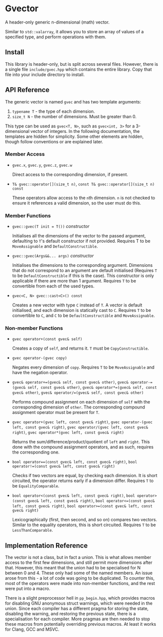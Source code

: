# Gvector

A header-only generic n-dimensional (math) vector.

Similar to `std::valarray`, it allows you to store an array of values of a
specified type, and perform operations with them.

## Install

This library is header-only, but is split across several files. However, there
is a single file `include/gvec.hpp` which contains the entire library. Copy that
file into your include directory to install.

## API Reference

The generic vector is named `gvec` and has two template arguments:

1. `typename T` - the type of each dimension.
2. `size_t N` - the number of dimensions. Must be greater than 0.

This type can be used as `gvec<T, N>`, such as `gvec<int, 3>` for a
3-dimensional vector of integers. In the following documentation, the templates
are hidden for simplicity. Some other elements are hidden, though follow
conventions or are explained later.

### Member Access

 - `gvec.x`, `gvec.y`, `gvec.z`, `gvec.w`

     Direct access to the corresponding dimension, if present.

 - `T& gvec::operator[](size_t n)`,
     `const T& gvec::operator[](size_t n) const`

     These operators allow access to the `n`th dimension. `n` is not checked to
     ensure it references a valid dimension, so the user must do this.

### Member Functions

 - `gvec::gvec(T init = T())` _constructor_

     Initialises all the dimensions of the vector to the passed argument,
     defaulting to `T`'s default constructor if not provided. Requires T to be
     `MoveAssignable` and `DefaultConstructible`.

 - `gvec::gvec(Args&&... args)` _constructor_

     Initialises the dimensions to the corresponding argument. Dimensions that
     do not correspond to an argument are default initialised (Requires `T` to
     be `DefaultConstructible` if this is the case). This constructor is only
     applicable if there are more than 1 argument. Requires `T` to be
     convertible from each of the used types.

 - `gvec<C, N> gvec::cast<C>() const`

     Creates a new vector with type `C` instead of `T`. A vector is default
     initialised, and each dimension is statically cast to `C`. Requires `T` to
     be convertible to `C`, and `C` to be `DefaultConstructible` and
     `MoveAssignable`.

### Non-member Functions

 - `gvec operator+(const gvec& self)`

     Creates a copy of `self`, and returns it. `T` must be `CopyConstructible`.

 - `gvec operator-(gvec copy)`

     Negates every dimension of `copy`. Requires `T` to be `MoveAssignable` and
     have the negation operator.

 - `gvec& operator+=(gvec& self, const gvec& other)`,
     `gvec& operator-=(gvec& self, const gvec& other)`,
     `gvec& operator*=(gvec& self, const gvec& other)`,
     `gvec& operator/=(gvec& self, const gvec& other)`

     Performs compound assignment on each dimension of `self` with the
     corresponding dimension of `other`. The corresponding compound assignment
     operator must be present for `T`.

 - `gvec operator+(gvec left, const gvec& right)`,
     `gvec operator-(gvec left, const gvec& right)`,
     `gvec operator/(gvec left, const gvec& right)`,
     `gvec operator*(gvec left, const gvec& right)`

     Returns the sum/difference/product/quotient of `left` and `right`. This
     done with the compound assignment operators, and as such, requires the
     corresponding one.

 - `bool operator==(const gvec& left, const gvec& right)`,
     `bool operator!=(const gvec& left, const gvec& right)`

     Checks if two vectors are equal, by checking each dimension. It is short
     circuited, the operator returns early if a dimension differ. Requires `T`
     to be `EqualityComparable`.

 - `bool operator<(const gvec& left, const gvec& right)`,
     `bool operator>(const gvec& left, const gvec& right)`,
     `bool operator<=(const gvec& left, const gvec& right)`,
     `bool operator>=(const gvec& left, const gvec& right)`

     Lexicographically (first, then second, and so on) compares two vectors.
     Similar to the equality operators, this is short circuited. Requires `T` to
     be `LessThanComparable`.

## Implementation Reference

The vector is not a class, but in fact a union. This is what allows member
access to the first few dimensions, and still permit more dimensions after that.
However, this meant that the union had to be specialised for N between 0 and 4.
These only had some of the named members. An issue arose from this - a lot of
code was going to be duplicated. To counter this, most of the operators were
made into non-member functions, and the rest were put into a macro.

There is a slight preprocessor hell in `pp_begin.hpp`, which provides macros for
disabling GNU anonymous struct warnings, which were needed in the union. Since
each compiler has a different pragma for storing the state, disabling the
warning, and restoring the previous state, there is a specialisation for each
compiler. More pragmas are then needed to stop these macros from potentially
overriding previous macros. At least it works for Clang, GCC and MSVC.
